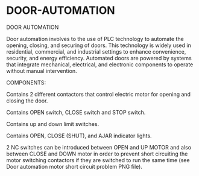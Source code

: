 # DOOR-AUTOMATION
DOOR AUTOMATION 

Door automation involves to the use of PLC technology to automate the opening, closing, and securing of doors. This technology is widely used in residential, commercial, and industrial settings to enhance convenience, security, and energy efficiency. Automated doors are powered by systems that integrate mechanical, electrical, and electronic components to operate without manual intervention. 

COMPONENTS: 

Contains 2 different contactors that control electric motor for opening and closing the door. 

Contains OPEN switch, CLOSE switch and STOP switch. 

Contains up and down limit switches. 

Contains OPEN, CLOSE (SHUT), and AJAR indicator lights. 

2 NC switches can be introduced between OPEN and UP MOTOR and also between CLOSE and DOWN motor in order to prevent short circuiting the motor switching contactors if they are switched to run the same time (see Door automation motor short circuit problem PNG file). 
